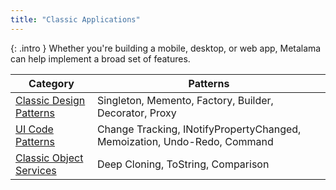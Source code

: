 ```yaml
---
title: "Classic Applications"
---
```


{: .intro }
Whether you're building a mobile, desktop, or web app, Metalama can help implement a broad set of features.

| Category | Patterns |
|----------|----------|
| [Classic Design Patterns](design-patterns/index) | Singleton, Memento, Factory, Builder, Decorator, Proxy |
| [UI Code Patterns](ui/index) | Change Tracking, INotifyPropertyChanged, Memoization, Undo-Redo, Command |
| [Classic Object Services](object-services) | Deep Cloning, ToString, Comparison |